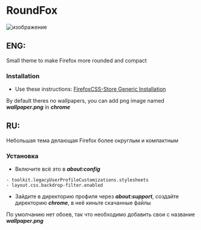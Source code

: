 # RoundFox
![изображение](https://github.com/GazirovanayaVoda/RoundFox/assets/141354957/b0604337-b2c9-438f-b5cf-2e9d217b552e)
## **ENG:**

Small theme to make Firefox more rounded and compact
### Installation

- Use these instructions: [FirefoxCSS-Store Generic Installation](https://github.com/FirefoxCSS-Store/FirefoxCSS-Store.github.io/blob/main/README.md#generic-installation)

By default theres no wallpapers, you can add png image named ***wallpaper.png*** in ***chrome***

## **RU:**

Небольшая тема делающая Firefox более округлым и компактным
### Установка

- Включите всё это в ***about:config***
```
- toolkit.legacyUserProfileCustomizations.stylesheets
- layout.css.backdrop-filter.enabled
```
- Зайдите в директорию профиля через ***about:support***, создайте директорию ***chrome***, в неё киньте скачанные файлы

По умолчанию нет обоев, так что необходимо добавить свои с название ***wallpaper.png***
